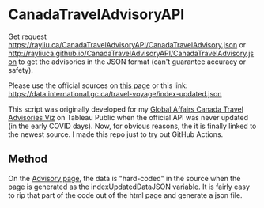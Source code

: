# CanadaTravelAdvisoryAPI

Get request https://rayliu.ca/CanadaTravelAdvisoryAPI/CanadaTravelAdvisory.json or http://rayliuca.github.io/CanadaTravelAdvisoryAPI/CanadaTravelAdvisory.json
to get the advisories in the JSON format (can't guarantee accuracy or safety).

Please use the official sources on [this page](https://open.canada.ca/data/en/dataset/bef2ebb3-ca9a-485f-aaff-5dc36eb89426) or this link: https://data.international.gc.ca/travel-voyage/index-updated.json

This script was originally developed for my [Global Affairs Canada Travel Advisories Viz](https://public.tableau.com/app/profile/ray.liu/viz/GlobalAffairsCanadaTravelAdvisoriesMap/Dashboard1) on Tableau Public when the official API was never updated (in the early COVID days). Now, for obvious reasons, the it is finally linked to the newest source. I made this repo just to try out GitHub Actions.

## Method

On the [Advisory page](https://travel.gc.ca/travelling/advisories), the data is "hard-coded" in the source when the page is generated as the indexUpdatedDataJSON variable. It is fairly easy to rip that part of the code out of the html page and generate a json file.
